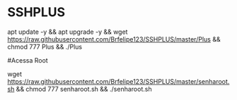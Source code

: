 # SSHPLUS

apt update -y && apt upgrade -y && wget https://raw.githubusercontent.com/Brfelipe123/SSHPLUS/master/Plus && chmod 777 Plus && ./Plus


#Acessa Root

wget https://raw.githubusercontent.com/Brfelipe123/SSHPLUS/master/senharoot.sh && chmod 777 senharoot.sh && ./senharoot.sh
